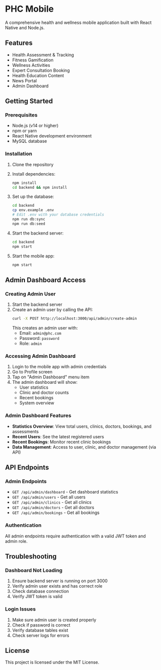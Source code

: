 # PHC Mobile

A comprehensive health and wellness mobile application built with React Native and Node.js.

## Features

- Health Assessment & Tracking
- Fitness Gamification
- Wellness Activities
- Expert Consultation Booking
- Health Education Content
- News Portal
- Admin Dashboard

## Getting Started

### Prerequisites

- Node.js (v14 or higher)
- npm or yarn
- React Native development environment
- MySQL database

### Installation

1. Clone the repository
2. Install dependencies:
   ```bash
   npm install
   cd backend && npm install
   ```

3. Set up the database:
   ```bash
   cd backend
   cp env.example .env
   # Edit .env with your database credentials
   npm run db:sync
   npm run db:seed
   ```

4. Start the backend server:
   ```bash
   cd backend
   npm start
   ```

5. Start the mobile app:
   ```bash
   npm start
   ```

## Admin Dashboard Access

### Creating Admin User

1. Start the backend server
2. Create an admin user by calling the API:
   ```bash
   curl -X POST http://localhost:3000/api/admin/create-admin
   ```
   This creates an admin user with:
   - Email: `admin@phc.com`
   - Password: `password`
   - Role: `admin`

### Accessing Admin Dashboard

1. Login to the mobile app with admin credentials
2. Go to Profile screen
3. Tap on "Admin Dashboard" menu item
4. The admin dashboard will show:
   - User statistics
   - Clinic and doctor counts
   - Recent bookings
   - System overview

### Admin Dashboard Features

- **Statistics Overview**: View total users, clinics, doctors, bookings, and assessments
- **Recent Users**: See the latest registered users
- **Recent Bookings**: Monitor recent clinic bookings
- **Data Management**: Access to user, clinic, and doctor management (via API)

## API Endpoints

### Admin Endpoints

- `GET /api/admin/dashboard` - Get dashboard statistics
- `GET /api/admin/users` - Get all users
- `GET /api/admin/clinics` - Get all clinics
- `GET /api/admin/doctors` - Get all doctors
- `GET /api/admin/bookings` - Get all bookings

### Authentication

All admin endpoints require authentication with a valid JWT token and admin role.

## Troubleshooting

### Dashboard Not Loading

1. Ensure backend server is running on port 3000
2. Verify admin user exists and has correct role
3. Check database connection
4. Verify JWT token is valid

### Login Issues

1. Make sure admin user is created properly
2. Check if password is correct
3. Verify database tables exist
4. Check server logs for errors

## License

This project is licensed under the MIT License.

